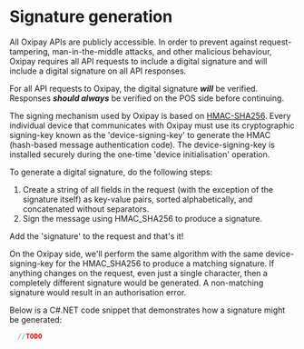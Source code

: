 <h1>Signature generation</h1>

All Oxipay APIs are publicly accessible. In order to prevent against request-tampering, man-in-the-middle attacks, and other malicious behaviour, Oxipay requires all API requests to include a digital signature and will include a digital signature on all API responses.

For all API requests to Oxipay, the digital signature ***will*** be verified. Responses ***should always*** be verified on the POS side before continuing.

The signing mechanism used by Oxipay is based on <a href="https://en.wikipedia.org/wiki/Hash-based_message_authentication_code">HMAC-SHA256</a>. Every individual device that communicates with Oxipay must use its cryptographic signing-key known as the 'device-signing-key' to generate the HMAC (hash-based message authentication code). The device-signing-key is installed securely during the one-time 'device initialisation' operation.

To generate a digital signature, do the following steps:

1. Create a string of all fields in the request (with the exception of the signature itself) as key-value pairs, sorted alphabetically, and concatenated without separators.
2. Sign the message using HMAC_SHA256 to produce a signature.

Add the 'signature' to the request and that's it!

On the Oxipay side, we'll perform the same algorithm with the same device-signing-key for the HMAC_SHA256 to produce a matching signature. If anything changes on the request, even just a single character, then a completely different signature would be generated. A non-matching signature would result in an authorisation error.

Below is a C#.NET code snippet that demonstrates how a signature might be generated:

```cs
  //TODO
```
